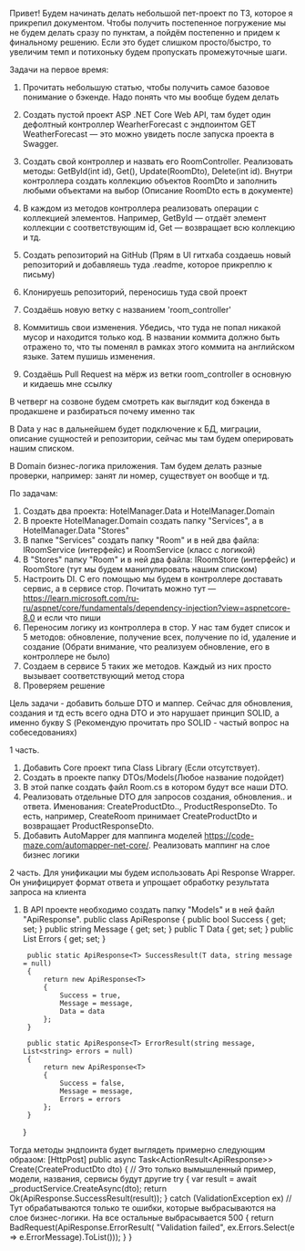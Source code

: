 Привет! Будем начинать делать небольшой пет-проект по ТЗ, которое я прикрепил документом. Чтобы получить постепенное погружение мы не будем делать сразу по пунктам, а пойдём постепенно и придем к финальному решению. Если это будет слишком просто/быстро, то увеличим темп и потихоньку будем пропускать промежуточные шаги.

Задачи на первое время:
1. Прочитать небольшую статью, чтобы получить самое базовое понимание о бэкенде. Надо понять что мы вообще будем делать
2. Создать пустой проект ASP .NET Core Web API, там будет один дефолтный контроллер WearherForecast с эндпоинтом GET WeatherForecast 
— это можно увидеть после запуска проекта в Swagger. 

3. Создать свой контроллер и назвать его RoomController. Реализовать методы: GetById(int id), Get(), Update(RoomDto), Delete(int id). 
Внутри контроллера создать коллекцию объектов RoomDto и заполнить любыми объектами на выбор (Описание RoomDto есть в документе)


4. В каждом из методов контроллера реализовать операции с коллекцией элементов. Например, GetById — отдаёт элемент коллекции с соответствующим id, 
Get — возвращает всю коллекцию и тд.

5. Создать репозиторий на GitHub (Прям в UI гитхаба создаешь новый репозиторий и добавляешь туда .readme, которое прикреплю к письму)
6. Клонируешь репозиторий, переносишь туда свой проект
7. Создаёшь новую ветку с названием 'room_controller'
8. Коммитишь свои изменения. Убедись, что туда не попал никакой мусор и находится только код. 
В названии коммита должно быть отражено то, что ты поменял в рамках этого коммита на английском языке. Затем пушишь изменения.

9. Создаёшь Pull Request на мёрж из ветки room_controller в основную и кидаешь мне ссылку

В четверг на созвоне будем смотреть как выглядит код бэкенда в продакшене и разбираться почему именно так


В Data у нас в дальнейшем будет подключение к БД, миграции, описание сущностей и репозитории, сейчас мы там будем оперировать нашим списком.

В Domain бизнес-логика приложения. Там будем делать разные проверки, например: занят ли номер, существует он вообще и тд.

По задачам:
1. Создать два проекта: HotelManager.Data и HotelManager.Domain
2. В проекте HotelManager.Domain создать папку "Services", а в HotelManager.Data "Stores"
3. В папке "Services" создать папку "Room" и в ней два файла: IRoomService (интерфейс) и RoomService (класс с логикой)
4. В "Stores" папку "Room" и в ней два файла: IRoomStore (интерфейс) и RoomStore (тут мы будем манипулировать нашим списком)
5. Настроить DI. С его помощью мы будем в контроллере доставать сервис, а в сервисе стор. Почитать можно тут — https://learn.microsoft.com/ru-ru/aspnet/core/fundamentals/dependency-injection?view=aspnetcore-8.0 и если что пиши
6. Переносим логику из контроллера в стор. У нас там будет список и 5 методов: обновление, получение всех, получение по id, удаление и создание (Обрати внимание, что реализуем обновление, его в контроллере не было)
7. Создаем в сервисе 5 таких же методов. Каждый из них просто вызывает соответствующий метод стора
8. Проверяем решение




Цель задачи - добавить больше DTO и маппер. Сейчас для обновления, создания и тд есть всего одна DTO и это нарушает принцип SOLID, а именно букву S (Рекомендую прочитать про SOLID - частый вопрос на собеседованиях)

1 часть.
1. Добавить Core проект типа Class Library (Если отсутствует). 
2. Создать в проекте папку DTOs/Models(Любое название подойдет)
3. В этой папке создать файл Room.cs в котором будут все наши DTO.
4. Реализовать отдельные DTO для запросов создания, обновления.. и ответа. Именования: CreateProductDto.., ProductResponseDto. То есть, например, CreateRoom принимает CreateProductDto и возвращает ProductResponseDto.
5. Добавить AutoMapper для маппинга моделей https://code-maze.com/automapper-net-core/. Реализовать маппинг на слое бизнес логики

2 часть. 
Для унификации мы будем использовать Api Response Wrapper. Он унифицирует формат ответа и упрощает обработку результата запроса на клиента

1. В API проекте необходимо создать папку "Models" и в ней файл "ApiResponse".
    public class ApiResponse<T>
    {
        public bool Success { get; set; }
        public string Message { get; set; }
        public T Data { get; set; }
        public List<string> Errors { get; set; }

        public static ApiResponse<T> SuccessResult(T data, string message = null)
        {
            return new ApiResponse<T>
            {
                Success = true,
                Message = message,
                Data = data
            };
        }

        public static ApiResponse<T> ErrorResult(string message, List<string> errors = null)
        {
            return new ApiResponse<T>
            {
                Success = false,
                Message = message,
                Errors = errors
            };
        }
    }

Тогда методы эндпоинта будет выглядеть примерно следующим образом:
[HttpPost]
public async Task<ActionResult<ApiResponse<ProductResponseDto>>> Create(CreateProductDto dto)
{
	// Это только вымышленный пример, модели, названия, сервисы будут другие
    try
    {
        var result = await _productService.CreateAsync(dto);
        return Ok(ApiResponse<ProductResponseDto>.SuccessResult(result));
    }
    catch (ValidationException ex) // Тут обрабатываются только те ошибки, которые выбрасываются на слое бизнес-логики. На все остальные выбрасывается 500
    {
        return BadRequest(ApiResponse<ProductResponseDto>.ErrorResult(
            "Validation failed", 
            ex.Errors.Select(e => e.ErrorMessage).ToList()));
    }
}
